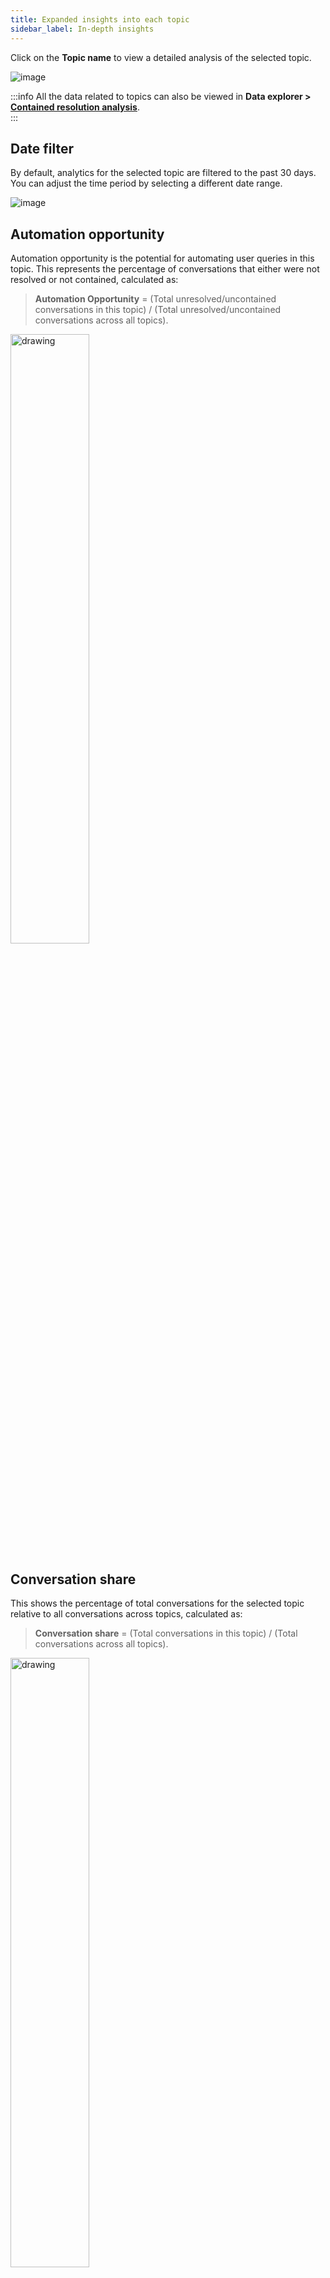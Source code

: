 ```yaml
---
title: Expanded insights into each topic 
sidebar_label: In-depth insights
---
```


Click on the **Topic name** to view a detailed analysis of the selected topic.

![image](https://cdn.yellowmessenger.com/assets/yellow-docs/gif.gif)

:::info
All the data related to topics can also be viewed in **Data explorer > [Contained resolution analysis](https://docs.yellow.ai/docs/cookbooks/insights/eventdescriptions#contained-resolution-analysis)**.  
:::

## Date filter

By default, analytics for the selected topic are filtered to the past 30 days. You can adjust the time period by selecting a different date range.

![image](https://cdn.yellowmessenger.com/assets/yellow-docs/upload_e3537ba8dce2b3a45c950931496c44d6.png)


## Automation opportunity

Automation opportunity is the potential for automating user queries in this topic. This represents the percentage of conversations that either were not resolved or not contained, calculated as:

> **Automation Opportunity** = (Total unresolved/uncontained conversations in this topic) / (Total unresolved/uncontained conversations across all topics).

<img src="https://cdn.yellowmessenger.com/assets/yellow-docs/automationopp.png" alt="drawing" width="50%"/>                             


## Conversation share

This shows the percentage of total conversations for the selected topic relative to all conversations across topics, calculated as:

> **Conversation share** = (Total conversations in this topic) / (Total conversations across all topics).

<img src="https://cdn.yellowmessenger.com/assets/yellow-docs/convshare.png" alt="drawing" width="50%"/>                             

<img src="https://cdn.yellowmessenger.com/assets/yellow-docs/img2.png" alt="drawing" width="50%"/>                             

You can view all conversations under a specific topic by clicking **View all conversations**. For each conversation, you will find the following details:  

- **All Conversations**: A list of all conversations associated with the topic.  
- **Search**: A search bar to find conversations using keywords or queries.  
- **Filters**: Options to filter conversations based on specific criteria.  
- **Conversation Log**: A detailed log of user interactions, including the initial query and resolution, explaining why the conversation was categorized under this topic.  
- **AI Insights**: Key details such as:  
  - Unique ID (UID) of the chat.  
  - User query and whether it was handled by an agent or a bot.  
  - Resolution status (**Resolved/Unresolved**) along with the provided resolution and reason.  
  - **User Sentiment** categorized as **Positive, Negative, or Neutral**, including the reason for the sentiment.  
- **Debug Logs**: A record of changes made in the last **5 minutes**.  
- **Comments**: A section to add comments on a specific chat or reply to existing comments, visible to others with access to the **Topics module**.  

![image](https://cdn.yellowmessenger.com/assets/yellow-docs/img5.png)


### Filter conversations 

Use the **filter** icon to refine conversations based on your criteria:
- **Contained resolution**: Setting this to **True** filters conversations that are both contained and resolved. Setting it to **False** filters conversations that are either contained but unresolved, not contained but resolved, or not contained and unresolved.
- **Contained**: Filters all contained conversations, regardless of resolution status.
- **Resolved**: Filters all resolved conversations, whether contained or not.
- **User sentiment**: Filter conversations by sentiment categories such as Positive, Negative, or Neutral.
- **Automation**: Select **Available** to filter conversations whose resolutions are used for automation purposes.


<img src="https://imgur.com/DdIMBwC.png" alt="drawing" width="40%"/>                             

### AI analytics

AI analytics consists of:  

| **AI analytics**       | **Description**  | 
|-----------------------|----------------|
|       **Details**        | **UID**: Unique ID of the chat. |
|   |**User Query**:  The initial query from the user. |
|       |**Automation**: Indicates whether the conversation was handled by an agent or a bot. |
| **Resolution** | **Resolution Status**: Specifies if the conversation was **Resolved** or **Unresolved**. |
| | **Resolution Provided**: A summary of the answer given. |
| | **Resolution Reason**: LLM-generated analysis explaining why this resolution was provided. |
|**User Sentiment**  | **Sentiment**: Categorized as **Positive, Negative, or Neutral**. |
| | **Sentiment Reason**: LLM-generated analysis explaining the reason behind the sentiment. |

<img src="https://cdn.yellowmessenger.com/assets/yellow-docs/img6.png" alt="drawing" width="50%"/>

### Debug logs

You can view logs of all changes occurring every minute. Click the debugger icon to view a particular debug log. 

 <img src="https://cdn.yellowmessenger.com/assets/yellow-docs/img9.png" alt="drawing" width="90%"/>

### Comments

You can add a new comments or reply to an existing comment. Learn more about comments [here](https://docs.yellow.ai/docs/platform_concepts/analyze/chat-logs#comments-on-conversation-logs). 
> You can filter comments for **All, Open**, and **Resolved**. 

<img src="https://cdn.yellowmessenger.com/assets/yellow-docs/img10.png" alt="drawing" width="90%"/>


---------


## Automation opportunity suggestions

The AI-agent also provides suggestions based on analyzed conversations:

- **Improve Knowledge Base**: Click **View article** to see conversations that the AI used to recommend a new knowledge base article based on human agent interaction.
- **Analyze conversations**: Click **View conversations** to identify opportunities for AI-agent improvement.

![image](https://cdn.yellowmessenger.com/assets/yellow-docs/img3.png)




-----

## Visualized results

Key metrics such as **AI resolution rate, automation rate**, and **user sentiment** for the selected topic are displayed as graphs for the selected time period. These values, already available on the Topics page, are visualized in graph form to help you understand trends more effectively. You can view conversations pre-filtered by clicking **View conversations**.

![AI Resolution Rate](https://cdn.yellowmessenger.com/assets/yellow-docs/topics.gif)

* **AI resolution rate**: Percentage of conversations fully managed and successfully resolved by the AI Agent. View **Resolved vs. Unresolved** conversations under this category.                                          
* **Automation Rate**: Percentage of conversations handled entirely by the AI Agent. View **AI Agent vs. Human Agent** handled conversations under this category.                                        
* **User Sentiment**: Overall sentiment of user interactions with the AI Agent. View Conversations categorized by sentiment under this category.                                  




